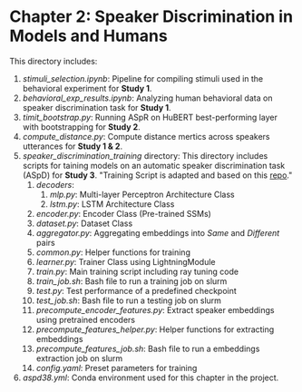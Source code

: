 # Chapter 2: Speaker Discrimination in Models and Humans

This directory includes:

1. *stimuli_selection.ipynb*: Pipeline for compiling stimuli used in the behavioral experiment for **Study 1**.
2. *behavioral_exp_results.ipynb*: Analyzing human behavioral data on speaker discrimination task for **Study 1**.
3. *timit_bootstrap.py*: Running ASpR on HuBERT best-performing layer with bootstrapping for **Study 2**.
4. *compute_distance.py*: Compute distance mertics across speakers utterances for **Study 1 & 2**.
5. *speaker_discrimination_training* directory: This directory includes scripts for taining models on an automatic speaker discrimination task (ASpD) for **Study 3**. 
   "Training Script is adapted and based on this [repo](https://github.com/nttcslab/byol-a)."
   1. *decoders*:
      1. *mlp.py*: Multi-layer Perceptron Architecture Class
      2. *lstm.py*: LSTM Architecture Class
   2. *encoder.py*: Encoder Class (Pre-trained SSMs)
   3. *dataset.py*: Dataset Class
   4. *aggregator.py*: Aggregating embeddings into *Same* and *Different* pairs
   5. *common.py*: Helper functions for training
   6. *learner.py*: Trainer Class using LightningModule
   7. *train.py*: Main training script including ray tuning code
   8. *train_job.sh*: Bash file to run a training job on slurm
   9. *test.py*: Test performance of a predefined checkpoint
   10. *test_job.sh*: Bash file to run a testing job on slurm
   11. *precompute_encoder_features.py*: Extract speaker embeddings using pretrained encoders
   12. *precompute_features_helper.py*: Helper functions for extracting embeddings
   13. *precompute_features_job.sh*: Bash file to run a embeddings extraction job on slurm
   14. *config.yaml*: Preset parameters for training
6. *aspd38.yml*: Conda environment used for this chapter in the project.
